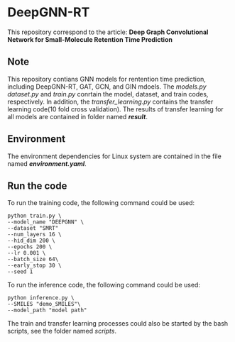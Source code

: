 # DeepGNN-RT

This repository correspond to the article: **Deep Graph Convolutional Network for Small-Molecule Retention Time Prediction**


## Note 

This repository contians GNN models for rentention time prediction, including DeepGNN-RT, GAT, GCN, and GIN mdoels. The _models.py dataset.py_ and _train.py_ conrtain the model, dataset, and train codes, respectively. 
In addition, the _transfer_learning.py_ contains the transfer learning code(10 fold cross validation). The results of transfer learning for all models are contained in folder named _**result**_.

## Environment
The environment dependencies for Linux system are contained in the file named _**environment.yaml**_.


## Run the code
To run the training code, the following command could be used:

    python train.py \
    --model_name "DEEPGNN" \
    --dataset "SMRT"
    --num_layers 16 \
    --hid_dim 200 \
    --epochs 200 \
    --lr 0.001 \
    --batch_size 64\
    --early_stop 30 \
    --seed 1 


To run the inference code, the following command could be used:

    python inference.py \
    --SMILES "demo_SMILES"\
    --model_path "model path"

The train and transfer learning processes could also be started by the bash scripts, see the folder named _scripts_.
